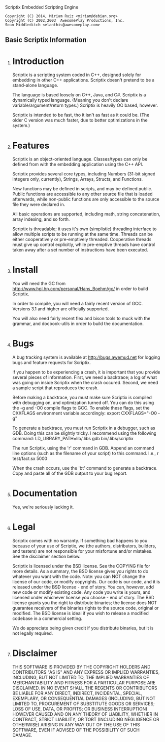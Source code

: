 Scriptix Embedded Scripting Engine

    Copyright (C) 2014, Miriam Ruiz <miriam@debian.org>
    Copyright (C) 2002,2003  AwesomePlay Productions, Inc.
    Sean Middleditch <elanthis@awesomeplay.com>

Basic Scriptix Information
------------------------------------------------------


1. Introduction
   ============
   Scriptix is a scripting system coded in C++, designed solely for embedding
   in other C++ applications.  Scriptix doesn't pretend to be a stand-alone
   language.

   The language is based loosely on C++, Java, and C#.  Scriptix is a
   dynamically typed language.  (Meaning you don't declare
   variable/argument/return types.)  Scriptix is heavily OO based, however.

   Scriptix is intended to be fast, tho it isn't as fast as it could be.  (The
   older C version was much faster, due to better optimizations in the system.)


2. Features
   ========
   Scriptix is an object-oriented language.  Classes/types can only be defined
   from with the embedding application using the C++ API.

   Scriptix provides several core types, including Numbers (31-bit signed
   integers only, currently), Strings, Arrays, Structs, and Functions.

   New functions may be defined in scripts, and may be defined public.  Public
   functions are accessible to any other source file that is loaded afterwards,
   while non-public functions are only accessible to the source file they were
   declared in.

   All basic operations are supported, including math, string concatenation,
   array indexing, and so forth.

   Scriptix is threadable; it uses it's own (simplistic) threading interface to
   allow multiple scripts to be running at the same time.  Threads can be
   either cooperatively or pre-emptively threaded.  Cooperative threads must
   give up control explicitly, while pre-emptive threads have control taken
   away after a set number of instructions have been executed.

3. Install
   =======

   You will need the GC from http://www.hpl.hp.com/personal/Hans_Boehm/gc/ in
   order to build Scriptix.

   In order to compile, you will need a fairly recent version of GCC.
   Versions 3.1 and higher are officially supported.

   You will also need fairly recent flex and bison tools to muck with the
   grammar, and docbook-utils in order to build the documentation.


4. Bugs
   ====
   A bug tracking system is available at http://bugs.awemud.net for logging
   bugs and feature requests for Scriptix.

   If you happen to be experiencing a crash, it is important that you provide
   several pieces of information.  First, we need a backtrace; a log of what
   was going on inside Scriptix when the crash occured.  Second, we need a
   sample script that reproduces the crash.

   Before making a backtrace, you must make sure Scriptix is compiled with
   debugging on, and optimization turned off.  You can do this using the
   -g and -O0 compile flags to GCC.  To enable these flags, set the CXXFLAGS
   environment variable accordingly:
     export CXXFLAGS="-O0 -g"

   To generate a backtrace, you must run Scriptix in a debugger, such as GDB.
   Doing this can be slightly tricky.  I recommend using the following
   command:
     LD_LIBRARY_PATH=lib/.libs gdb bin/.libs/scriptix

   The run Scriptix, using the 'r' command in GDB.  Append an command line
   options (such as the filename of your script) to this command.  I.e.,
     r test/fact.sx 5000

   When the crash occurs, use the 'bt' command to generate a backtrace.  Copy
   and paste all of the GDB output to your bug report.


5. Documentation
   =============
   Yes, we're seriously lacking it.
   

6. Legal
   =====
   Scriptix comes with no warranty.  If something bad happens to you because of
   your use of Scriptix, we (the authors, distributors, builders, and testers)
   are not responsible for your misfortune and/or mistakes.  See the disclaimer
   section below.

   Scriptix is licensed under the BSD license.  See the COPYING file for more
   details.  As a summary, the BSD license gives you rights to do whatever you
   want with the code.  Note: you can NOT change the license of our code, or
   modify copyrights.  Our code is our code, and it is released under the BSD
   license - end of story.  You can, however, add new code or modify existing
   code.  Any code you write is yours, and licensed under whichever license you
   choose - end of story.  The BSD license grants you the right to distribute
   binaries; the license does NOT guarantee receivers of the binaries rights to
   the source code, original or modified.  The BSD license is ideal if you wish
   to release a modified codebase in a commercial setting.

   We do appreciate being given credit if you distribute binaries, but it is
   not legally required.


7. Disclaimer
   ==========
   THIS SOFTWARE IS PROVIDED BY THE COPYRIGHT HOLDERS AND CONTRIBUTORS "AS IS"
   AND ANY EXPRESS OR IMPLIED WARRANTIES, INCLUDING, BUT NOT LIMITED TO, THE
   IMPLIED WARRANTIES OF MERCHANTABILITY AND FITNESS FOR A PARTICULAR PURPOSE
   ARE DISCLAIMED. IN NO EVENT SHALL THE REGENTS OR CONTRIBUTORS BE LIABLE FOR
   ANY DIRECT, INDIRECT, INCIDENTAL, SPECIAL, EXEMPLARY, OR CONSEQUENTIAL
   DAMAGES (INCLUDING, BUT NOT LIMITED TO, PROCUREMENT OF SUBSTITUTE GOODS OR
   SERVICES; LOSS OF USE, DATA, OR PROFITS; OR BUSINESS INTERRUPTION) HOWEVER
   CAUSED AND ON ANY THEORY OF LIABILITY, WHETHER IN CONTRACT, STRICT
   LIABILITY, OR TORT (INCLUDING NEGLIGENCE OR OTHERWISE) ARISING IN ANY WAY
   OUT OF THE USE OF THIS SOFTWARE, EVEN IF ADVISED OF THE POSSIBILITY OF SUCH
   DAMAGE.
